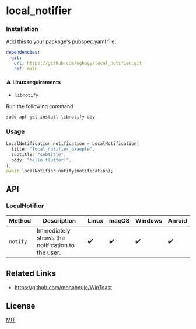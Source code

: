 # local_notifier


### Installation

Add this to your package's pubspec.yaml file:

```yaml
dependencies:
  git:
   url: https://github.com/nghuyy/local_notifier.git
   ref: main
```


#### ⚠️ Linux requirements

- `libnotify`

Run the following command

```
sudo apt-get install libnotify-dev
```

### Usage

```dart
LocalNotification notification = LocalNotification(
  title: "local_notifier_example",
  subtitle: "subtitle",
  body: "hello flutter!",
);
await localNotifier.notify(notification);
```


## API

### LocalNotifier

| Method   | Description                                     | Linux | macOS | Windows | Anroid
| -------- | ----------------------------------------------- | ----- | ----- | ------- | -------|
| `notify` | Immediately shows the notification to the user. | ✔️     | ✔️     | ✔️       | ✔️ |

## Related Links

- https://github.com/mohabouje/WinToast

## License

[MIT](./LICENSE)

